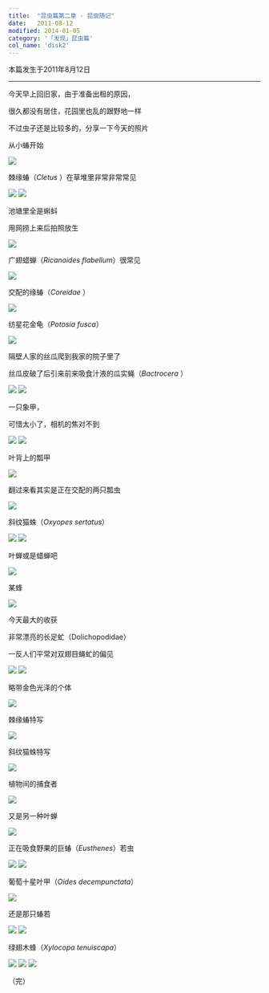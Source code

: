 ```yaml
---
title:  "昆虫篇第二章 · 昆虫随记"
date:   2011-08-12
modified: 2014-01-05
category: '「发现」昆虫篇'
col_name: 'disk2'
---
```

本篇发生于2011年8月12日

---

今天早上回旧家，由于准备出租的原因，

很久都没有居住，花园里也乱的跟野地一样

不过虫子还是比较多的，分享一下今天的照片

从小蝽开始

<img class='disc' src='https://i.postimg.cc/y82gzFvS/1.jpg'>

棘缘蝽（<i>Cletus </i>）在草堆里非常非常常见

<img class='disc' src='https://i.postimg.cc/SxYRVnkQ/2.jpg'>

<img class='disc' src='https://i.postimg.cc/6QR76ymb/3.jpg'>

池塘里全是蝌蚪

用网捞上来后拍照放生

<img class='disc' src='https://i.postimg.cc/kGMDywXL/4.jpg'>

广翅蜡蝉（<i>Ricanoides flabellum</i>）很常见

<img class='disc' src='https://i.postimg.cc/NMcKKQhs/5.jpg'>

交配的缘蝽（<i>Coreidae </i>）

<img class='disc' src='https://i.postimg.cc/nczCjdWD/6.jpg'>

纺星花金龟（<i>Potosia fusca</i>）

<img class='disc' src='https://i.postimg.cc/267Vvgm4/7.jpg'>

隔壁人家的丝瓜爬到我家的院子里了

丝瓜皮破了后引来前来吸食汁液的瓜实蝇（<i>Bactrocera </i>）

<img class='disc' src='https://i.postimg.cc/9FnzGd3N/8.jpg'>

<img class='disc' src='https://i.postimg.cc/fb4LPMRc/9.jpg'>

一只象甲，

可惜太小了，相机的焦对不到

<img class='disc' src='https://i.postimg.cc/FzPzCcYz/10.jpg'>

<img class='disc' src='https://i.postimg.cc/xjgXdr6Q/11.jpg'>

叶背上的瓢甲

<img class='disc' src='https://i.postimg.cc/VNj6Q2J3/12.jpg'>

翻过来看其实是正在交配的两只瓢虫

<img class='disc' src='https://i.postimg.cc/26r5zTv3/13.jpg'>

斜纹猫蛛（<i>Oxyopes sertatus</i>）

<img class='disc' src='https://i.postimg.cc/cHhL6YMh/14.jpg'>

<img class='disc' src='https://i.postimg.cc/RVNZVW31/15.jpg'>

叶蝉或是蜡蝉吧

<img class='disc' src='https://i.postimg.cc/y6fNHmNY/16.jpg'>

某蜂

<img class='disc' src='https://i.postimg.cc/1Xz5FtvQ/17.jpg'>

今天最大的收获

非常漂亮的长足虻（Dolichopodidae）

一反人们平常对双翅目蝇虻的偏见

<img class='disc' src='https://i.postimg.cc/sDqDB3Sk/18.jpg'>

<img class='disc' src='https://i.postimg.cc/Sx9QCHfJ/19.jpg'>

略带金色光泽的个体

<img class='disc' src='https://i.postimg.cc/hv341BY7/20.jpg'>

棘缘蝽特写

<img class='disc' src='https://i.postimg.cc/FRr9tz5L/21.jpg'>

斜纹猫蛛特写

<img class='disc' src='https://i.postimg.cc/mDmTT4B6/22.jpg'>

植物间的捕食者

<img class='disc' src='https://i.postimg.cc/SKpSrVgV/23.jpg'>

又是另一种叶蝉

<img class='disc' src='https://i.postimg.cc/SK7yt854/24.jpg'>

正在吸食野果的巨蝽（<i>Eusthenes</i>）若虫

<img class='disc' src='https://i.postimg.cc/j2Ct51jq/25.jpg'>

<img class='disc' src='https://i.postimg.cc/gkXGb15N/26.jpg'>

葡萄十星叶甲（<i>Oides decempunctata</i>）

<img class='disc' src='https://i.postimg.cc/y6r757fD/27.jpg'>

还是那只蝽若

<img class='disc' src='https://i.postimg.cc/BQr4SMfs/28.jpg'>

<img class='disc' src='https://i.postimg.cc/brM82RGx/29.jpg'>

绿翅木蜂（<i>Xylocopa tenuiscapa</i>）

<img class='disc' src='https://i.postimg.cc/QMb3qD9x/30.jpg'>

<img class='disc' src='https://i.postimg.cc/NjRY5mQX/31.jpg'>

<img class='disc' src='https://i.postimg.cc/LsRSf5sb/32.jpg'>

（完）
